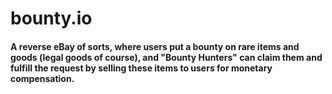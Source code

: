 # bounty.io
#### A reverse eBay of sorts, where users put a bounty on rare items and goods (legal goods of course), and "Bounty Hunters" can claim them and fulfill the request by selling these items to users for monetary compensation.

